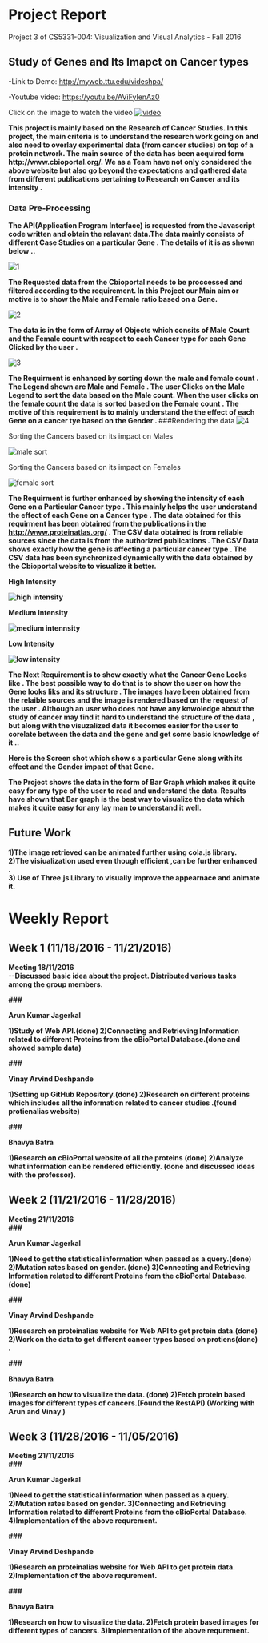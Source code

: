 
# Project Report 

Project 3 of CS5331-004: Visualization and Visual Analytics - Fall 2016 

<h2>Study of Genes and Its Imapct on Cancer types</h2>

 -Link to Demo: http://myweb.ttu.edu/videshpa/
 
 -Youtube video: https://youtu.be/AViFyIenAz0
 
 Click on the image to watch the video
 [![video](https://cloud.githubusercontent.com/assets/22176809/21114628/4d784768-c073-11e6-81cc-ebb3b8e2e9b3.JPG)](https://youtu.be/AViFyIenAz0)
 
 <b> 
This project is mainly based on the Research of Cancer Studies. In this  project, the main criteria is to understand the research work going on and also  need to overlay experimental data (from cancer studies) on top of a protein network. 
      The main source of the data has been acquired form http://www.cbioportal.org/. 
We as a Team have not only considered the above website but also go beyond the expectations and gathered data from different publications pertaining to Research on Cancer and its intensity .

### Data Pre-Processing 
The API(Application Program Interface) is requested from the Javascript code written and obtain the relavant data.The data mainly consists of different Case Studies on a particular Gene . The details of it is as shown below ..</b>
     
![1](https://cloud.githubusercontent.com/assets/22176809/21091973/2e02886c-c00f-11e6-9382-8df74e687150.JPG)



<b>The Requested data from the Cbioportal needs to be proccessed and filtered according to the requirement. In this Project our Main aim or motive is to show the Male and Female ratio based on a Gene. </b>

![2](https://cloud.githubusercontent.com/assets/22176809/21092033/9e6ae482-c00f-11e6-9fa6-68f1d8225a6e.JPG)
      
 <b> The data is in the form of Array of Objects which consits of Male Count and the Female count with respect to each Cancer type for each Gene Clicked by the user .</b>
  
![3](https://cloud.githubusercontent.com/assets/22176809/21092051/bb2c9020-c00f-11e6-831f-a0e108c5cb7d.JPG)
  
 <b> The Requirment is enhanced by sorting down the male and female count . The Legend shown are Male and Female . The user Clicks on the Male Legend to sort the data based on the Male count. When the user clicks on the female count the data is sorted based on the Female count . The motive of this requirement is to mainly understand the the effect of each Gene on a cancer tye based on the Gender . </b>
  ###Rendering the data 
  ![4](https://cloud.githubusercontent.com/assets/22176809/21092049/bb2bc50a-c00f-11e6-93ad-60e8f34ef1df.JPG)
  
  Sorting the Cancers based on its impact on Males
  
  ![male sort](https://cloud.githubusercontent.com/assets/22176809/21092048/bb2ba0de-c00f-11e6-9778-dd230911093a.JPG)
  
  Sorting the Cancers based on its impact on Females
  
  ![female sort](https://cloud.githubusercontent.com/assets/22176809/21092052/bb2cbcf8-c00f-11e6-9f41-00722375bcb2.JPG)
  
  <b>The Requirment is further enhanced by showing the intensity of each Gene on a Particular Cancer type . This mainly helps the user understand the effect of each Gene on a Cancer type . The data obtained for this requirment has been obtained from the publications in the http://www.proteinatlas.org/ . The CSV data obtained is from reliable sources since the data is from the authorized publications .
  The CSV Data shows exactly how the gene is affecting a particular cancer type . The CSV data has been synchronized dynamically with the data obtained by the Cbioportal website to visualize it better. <b>

High Intensity

![high intensity](https://cloud.githubusercontent.com/assets/22176809/21092047/bb2b95e4-c00f-11e6-873e-0c0ecde6a76d.JPG)

Medium Intensity

![medium intennsity](https://cloud.githubusercontent.com/assets/22176809/21092053/bb3a7d84-c00f-11e6-8385-88392215b315.JPG)
  
Low Intensity

![low intensity](https://cloud.githubusercontent.com/assets/22176809/21092050/bb2c4c64-c00f-11e6-85d2-f6b295a23521.JPG)


 <b> The Next Requirement is to show exactly what the Cancer Gene Looks like . The best possible way to do that is to show the user on how the Gene looks liks and its structure . The images have been obtained from the relaible sources and the image is rendered based on the request of the user . Although an user who does not have any knwoledge about the study of cancer may find it hard to understand the structure of the data , but along with the visuzalized data it becomes easier for the user to corelate between the data and the gene and get some basic knowledge of it  .. </b>
  
  Here is the Screen shot which show s a particular Gene along with its effect and the Gender impact of that Gene. 
  
 <b> The Project shows the data in the form of Bar Graph which makes it quite easy for any type of the user to read and understand the data. Results have shown that Bar graph is the best way to visualize the data which makes it quite easy for any lay man to understand it well. </b>
  
## Future Work  
  
  <b>1)The  image retrieved can be animated further using cola.js library.<br/>
  2)The visiualization used even though efficient ,can be further enhanced .<br/>
  3) Use of Three.js Library to visually improve the appearnace and animate it. </b>
  

  
# Weekly Report 

## Week 1 (11/18/2016 - 11/21/2016) 

Meeting 18/11/2016<br>
--Discussed basic idea about the project. Distributed various tasks among the group members. 

###<dl>Arun Kumar Jagerkal </dl>
      1)Study of Web API.(done)
      2)Connecting and Retrieving Information related to different Proteins from the cBioPortal Database.(done and showed sample data)


###<dl>Vinay Arvind Deshpande </dl>
      1)Setting up GitHub Repository.(done)
      2)Research on different proteins  which includes all the information related to cancer studies  .(found protienalias website) 


###<dl>Bhavya Batra </dl>
      1)Research on cBioPortal website of all the proteins (done)
      2)Analyze what information can be rendered efficiently.  (done and discussed ideas with the professor). 

## Week 2 (11/21/2016 - 11/28/2016) 

Meeting 21/11/2016<br>
###<dl>Arun Kumar Jagerkal </dl>
      1)Need to get the statistical information when passed as a query.(done)
      2)Mutation rates based on gender. (done)
      3)Connecting and Retrieving Information related to different Proteins from the cBioPortal Database.(done) 


###<dl>Vinay Arvind Deshpande </dl>
      1)Research on proteinalias website for Web API to get protein data.(done)
      2)Work on the data to get different cancer types based on protiens(done) . 


###<dl>Bhavya Batra </dl>
      1)Research on how to visualize the data. (done)
      2)Fetch protein based images for different types of cancers.(Found the RestAPI) (Working with Arun and Vinay ) 
      
## Week 3 (11/28/2016 - 11/05/2016) 

Meeting 21/11/2016<br>
###<dl>Arun Kumar Jagerkal </dl>
      1)Need to get the statistical information when passed as a query.
      2)Mutation rates based on gender. 
      3)Connecting and Retrieving Information related to different Proteins from the cBioPortal Database.
      4)Implementation of the above requrement.


###<dl>Vinay Arvind Deshpande </dl>
      1)Research on proteinalias website for Web API to get protein data.
      2)Implementation of the above requrement.


###<dl>Bhavya Batra </dl>
      1)Research on how to visualize the data. 
      2)Fetch protein based images for different types of cancers.
      3)Implementation of the above requrement.


  
